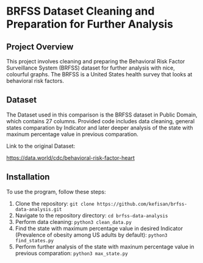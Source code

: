 # BRFSS Dataset Cleaning and Preparation for Further Analysis
## Project Overview
This project involves cleaning and preparing the Behavioral Risk Factor Surveillance System (BRFSS) dataset for further analysis with nice, colourful graphs. The BRFSS is a United States health survey that looks at behavioral risk factors.

## Dataset
The Dataset used in this comparison is the BRFSS dataset in Public Domain, which contains 27 columns. Provided code includes data cleaning, general states comparation by Indicator and later deeper analysis of the state with maxinum percentage value in previous comparation.

Link to the original Dataset:

https://data.world/cdc/behavioral-risk-factor-heart

## Installation
To use the program, follow these steps:

1. Clone the repository: `git clone https://github.com/kefisan/brfss-data-analysis.git`
2. Navigate to the repository directory: `cd brfss-data-analysis`
3. Perform data cleaning: `python3 clean_data.py`
4. Find the state with maximum percentage value in desired Indicator (Prevalence of obesity among US adults by default): `python3 find_states.py`
5. Perform further analysis of the state with maxinum percentage value in previous comparation: `python3 max_state.py`

